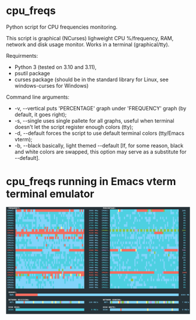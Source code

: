 # cpu_freqs
Python script for CPU frequencies monitoring.

This script is graphical (NCurses) lighweight CPU %/frequency, RAM, network and disk usage monitor. Works in a terminal (graphical/tty).

Requirments:
- Python 3 (tested on 3.10 and 3.11),
- psutil package
- curses package (should be in the standard library for Linux, see windows-curses for Windows)

Command line arguments:
- -v, --vertical    puts 'PERCENTAGE' graph under 'FREQUENCY' graph (by default, it goes right);
- -s, --single      uses single pallete for all graphs, useful when terminal doesn't let the script register enough colors (tty);
- -d, --default     forces the script to use default terminal colors (tty/Emacs vterm);
- -b, --black       basically, light themed --default [If, for some reason, black and white colors are swapped, this option may serve as a substitute for --default].


# cpu_freqs running in Emacs vterm terminal emulator
![cpu_freqs running in Emacs vterm terminal emulator](images/emacs.png)
